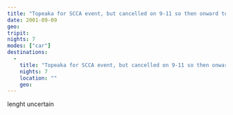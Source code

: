 ```yaml
---
title: "Topeaka for SCCA event, but cancelled on 9-11 so then onward to Colorado to see the Rockies"
date: 2001-09-09
geo: 
tripit: 
nights: 7
modes: ["car"]
destinations:
  -
    title: "Topeaka for SCCA event, but cancelled on 9-11 so then onward to Colorado to see the Rockies"
    nights: 7
    location: ""
    geo: 
---
```


lenght uncertain
